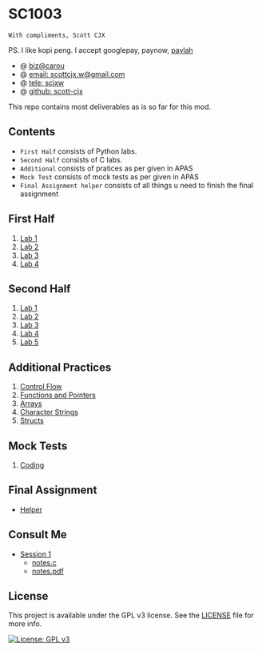 # SC1003

`With compliments, Scott CJX`

PS. I like kopi peng. I accept googlepay, paynow, [paylah](https://scottcjx.github.io/rsc/plspaylahme.jpg)

- @ [biz@carou](https://www.carousell.sg/p/programming-coding-help-consultation-1196819850/)
- @ [email: scottcjx.w@gmail.com](mailto:scottcjx.w@gmail.com)
- @ [tele: scjxw](https://t.me/scjxw)
- @ [github: scott-cjx](https://github.com/scott-cjx)

This repo contains most deliverables as is so far for this mod.

## Contents

- `First Half` consists of Python labs.
- `Second Half` consists of C labs.
- `Additional` consists of pratices as per given in APAS
- `Mock Test` consists of mock tests as per given in APAS
- `Final Assignment helper` consists of all things u need to finish the final assignment

## First Half
1. [Lab 1](./first_half/lab_1)
2. [Lab 2](./first_half/lab_2)
3. [Lab 3](./first_half/lab_3)
4. [Lab 4](./first_half/lab_4)

## Second Half
1. [Lab 1](./second_half/lab_1)
2. [Lab 2](./second_half/lab_2)
3. [Lab 3](./second_half/lab_3)
4. [Lab 4](./second_half/lab_4)
5. [Lab 5](./second_half/lab_5)

## Additional Practices
1. [Control Flow](./additional/prac_1/)
2. [Functions and Pointers](./additional/prac_2/)
3. [Arrays](./additional/prac_3/)
4. [Character Strings](./additional/prac_4/)
5. [Structs](./additional/prac_5/)

## Mock Tests
1. [Coding](./mock_test)

## Final Assignment
- [Helper](https://scottcjx.github.io/sc1003-final-assignment-helper/)

## Consult Me
- [Session 1](./consultme/1)
    - [notes.c](./consultme/1/notes.c)
    - [notes.pdf](./consultme/1/notes.pdf)

## License
This project is available under the GPL v3 license. See the [LICENSE](./LICENSE.md) file for more info.

[![License: GPL v3](https://img.shields.io/badge/License-GPLv3-blue.svg)](https://www.gnu.org/licenses/gpl-3.0) 
